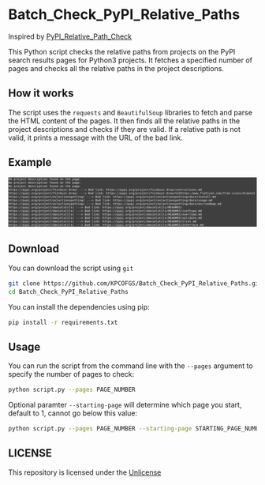# Batch_Check_PyPI_Relative_Paths

Inspired by [PyPI_Relative_Path_Check](https://github.com/KPCOFGS/PyPI_Relative_Path_Check)

This Python script checks the relative paths from projects on the PyPI search results pages for Python3 projects. It fetches a specified number of pages and checks all the relative paths in the project descriptions.

## How it works

The script uses the `requests` and `BeautifulSoup` libraries to fetch and parse the HTML content of the pages. It then finds all the relative paths in the project descriptions and checks if they are valid. If a relative path is not valid, it prints a message with the URL of the bad link.

## Example

![Demo](assets/demo.png)

## Download

You can download the script using `git`

```bash
git clone https://github.com/KPCOFGS/Batch_Check_PyPI_Relative_Paths.git
cd Batch_Check_PyPI_Relative_Paths
```

You can install the dependencies using pip:

```bash
pip install -r requirements.txt
```

## Usage

You can run the script from the command line with the `--pages` argument to specify the number of pages to check:

```bash
python script.py --pages PAGE_NUMBER
```

Optional paramter `--starting-page` will determine which page you start, default to 1, cannot go below this value:

```bash
python script.py --pages PAGE_NUMBER --starting-page STARTING_PAGE_NUMBER
```

## LICENSE

This repository is licensed under the [Unlicense](LICENSE)
